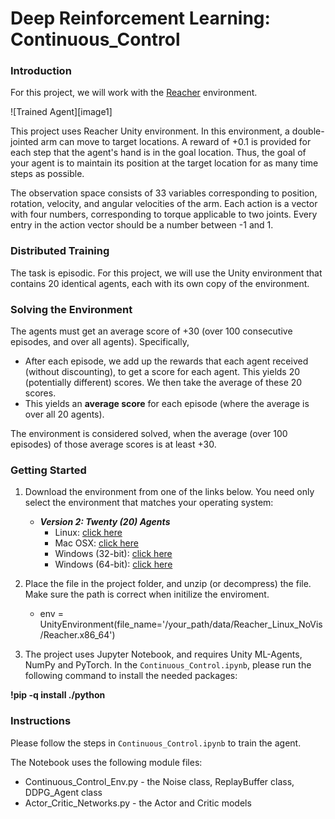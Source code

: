 # Deep Reinforcement Learning: Continuous_Control


### Introduction

For this project, we will work with the [Reacher](https://github.com/Unity-Technologies/ml-agents/blob/master/docs/Learning-Environment-Examples.md#reacher) environment.

![Trained Agent][image1]

This project uses Reacher Unity environment. In this environment, a double-jointed arm can move to target locations. A reward of +0.1 is provided for each step that the agent's hand is in the goal location. Thus, the goal of your agent is to maintain its position at the target location for as many time steps as possible.

The observation space consists of 33 variables corresponding to position, rotation, velocity, and angular velocities of the arm. Each action is a vector with four numbers, corresponding to torque applicable to two joints. Every entry in the action vector should be a number between -1 and 1.


### Distributed Training

The task is episodic. For this project, we will use the Unity environment that contains 20 identical agents, each with its own copy of the environment.  
 

### Solving the Environment

The agents must get an average score of +30 (over 100 consecutive episodes, and over all agents).  Specifically,

 - After each episode, we add up the rewards that each agent received (without discounting), to get a score for each agent.  This yields 20 (potentially different) scores.  We then take the average of these 20 scores. 
 - This yields an **average score** for each episode (where the average is over all 20 agents).

The environment is considered solved, when the average (over 100 episodes) of those average scores is at least +30. 

### Getting Started

1. Download the environment from one of the links below.  You need only select the environment that matches your operating system:

    - **_Version 2: Twenty (20) Agents_**
        - Linux: [click here](https://s3-us-west-1.amazonaws.com/udacity-drlnd/P2/Reacher/Reacher_Linux.zip)
        - Mac OSX: [click here](https://s3-us-west-1.amazonaws.com/udacity-drlnd/P2/Reacher/Reacher.app.zip)
        - Windows (32-bit): [click here](https://s3-us-west-1.amazonaws.com/udacity-drlnd/P2/Reacher/Reacher_Windows_x86.zip)
        - Windows (64-bit): [click here](https://s3-us-west-1.amazonaws.com/udacity-drlnd/P2/Reacher/Reacher_Windows_x86_64.zip)
    
2. Place the file in the project folder, and unzip (or decompress) the file. Make sure the path is correct when initilize the enviroment. 
    - env = UnityEnvironment(file_name='/your_path/data/Reacher_Linux_NoVis/Reacher.x86_64')
    
3. The project uses Jupyter Notebook, and requires Unity ML-Agents, NumPy and PyTorch. In the `Continuous_Control.ipynb`, please 
run the following command to install the needed packages:

 **!pip -q install ./python**

### Instructions

Please follow the steps in `Continuous_Control.ipynb` to train the agent. 

The Notebook uses the following module files:
- Continuous_Control_Env.py - the Noise class, ReplayBuffer class, DDPG_Agent class
- Actor_Critic_Networks.py - the Actor and Critic models 
